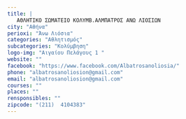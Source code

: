 ```yaml
---
title: |
   ΑΘΛΗΤΙΚΟ ΣΩΜΑΤΕΙΟ ΚΟΛΥΜΒ.ΑΛΜΠΑΤΡΟΣ ΑΝΩ ΛΙΟΣΙΩΝ
city: "Αθήνα"
perioxi: "Άνω Λιόσια"
categories: "Αθλητισμός"
subcategories: "Κολύμβηση"
logo-img: "Αιγαίου Πελάγους 1 "
website: ""
facebook: "https://www.facebook.com/Albatrosanoliosia/"
phone: "albatrosanoliosion@gmail.com"
email: "albatrosanoliosion@gmail.com"
courses: ""
places: ""
rensponsibles: ""
zipcode: "(211)  4104383"
---
```




